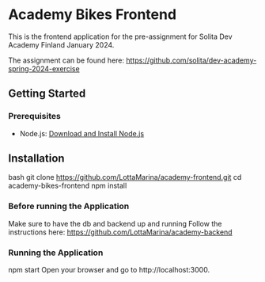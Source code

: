 # Academy Bikes Frontend

This is the frontend application for the pre-assignment for Solita Dev Academy Finland January 2024.

The assignment can be found here: https://github.com/solita/dev-academy-spring-2024-exercise

## Getting Started

### Prerequisites

- Node.js: [Download and Install Node.js](https://nodejs.org/)

## Installation

bash
git clone https://github.com/LottaMarina/academy-frontend.git
cd academy-bikes-frontend
npm install

### Before running the Application 
Make sure to have the db and backend up and running
Follow the instructions here: https://github.com/LottaMarina/academy-backend

### Running the Application

npm start
Open your browser and go to http://localhost:3000.